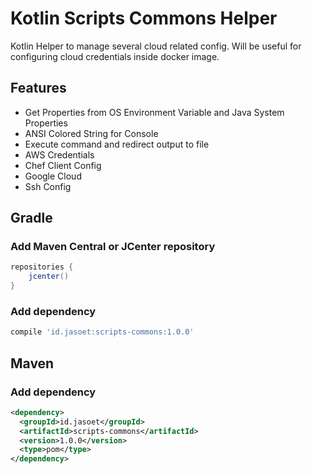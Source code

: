 # Kotlin Scripts Commons Helper

Kotlin Helper to manage several cloud related config. Will be useful for configuring cloud credentials inside docker image.

## Features
- Get Properties from OS Environment Variable and Java System Properties
- ANSI Colored String for Console
- Execute command and redirect output to file
- AWS Credentials
- Chef Client Config
- Google Cloud
- Ssh Config 

## Gradle

### Add Maven Central or JCenter repository
```groovy
repositories {
    jcenter()
}
```


### Add dependency 
```groovy
compile 'id.jasoet:scripts-commons:1.0.0'
```

## Maven
### Add dependency
```xml
<dependency>
  <groupId>id.jasoet</groupId>
  <artifactId>scripts-commons</artifactId>
  <version>1.0.0</version>
  <type>pom</type>
</dependency>
```
